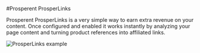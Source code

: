 #Prosperent ProsperLinks

Prosperent ProsperLinks is a very simple way to earn extra revenue on your content. Once configured and enabled it works instantly by analyzing your page content and turning product references into affiliated links.

![ProsperLinks example](/images/apps/prosperlinks/example.png "Example")
